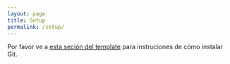 ```yaml
---
layout: page
title: Setup
permalink: /setup/
---
```


Por favor ve a [esta seción del template][workshop-setup]
para instruciones de cómo instalar Git.


[workshop-setup]: https://swcarpentry.github.io/workshop-template/#git
